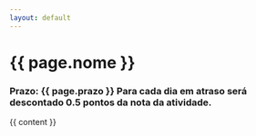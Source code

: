 ```yaml
---
layout: default
---
```


<h1> {{ page.nome }} </h1>

<h3>Prazo: {{ page.prazo }} <span class="label label-red">Para cada dia em atraso será descontado 0.5 pontos da nota da atividade.</span></h3>

{{ content }}

